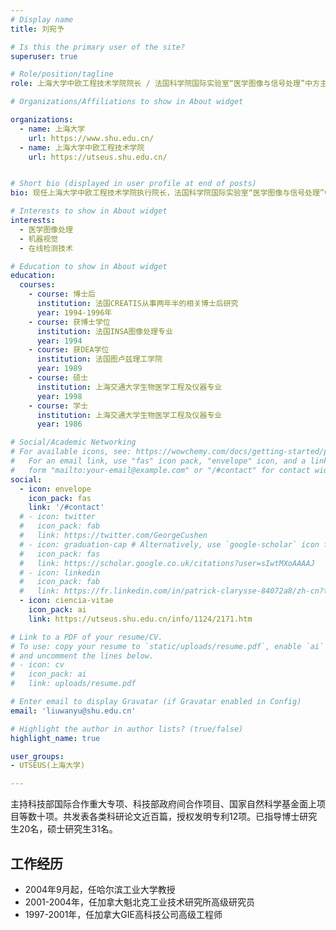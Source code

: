 ```yaml
---
# Display name
title: 刘宛予

# Is this the primary user of the site?
superuser: true

# Role/position/tagline
role: 上海大学中欧工程技术学院院长 / 法国科学院国际实验室“医学图像与信号处理”中方主任

# Organizations/Affiliations to show in About widget

organizations:
  - name: 上海大学
    url: https://www.shu.edu.cn/
  - name: 上海大学中欧工程技术学院
    url: https://utseus.shu.edu.cn/ 


# Short bio (displayed in user profile at end of posts)
bio: 现任上海大学中欧工程技术学院执行院长，法国科学院国际实验室“医学图像与信号处理”中方主任。职业生涯包括法国8年（学术界），加拿大8年（工业界）及中国16年（高校）经历。

# Interests to show in About widget
interests:
  - 医学图像处理
  - 机器视觉
  - 在线检测技术

# Education to show in About widget
education:
  courses:
    - course: 博士后
      institution: 法国CREATIS从事两年半的相关博士后研究
      year: 1994-1996年
    - course: 获博士学位
      institution: 法国INSA图像处理专业
      year: 1994
    - course: 获DEA学位
      institution: 法国图卢兹理工学院
      year: 1989
    - course: 硕士
      institution: 上海交通大学生物医学工程及仪器专业
      year: 1998
    - course: 学士
      institution: 上海交通大学生物医学工程及仪器专业 
      year: 1986

# Social/Academic Networking
# For available icons, see: https://wowchemy.com/docs/getting-started/page-builder/#icons
#   For an email link, use "fas" icon pack, "envelope" icon, and a link in the
#   form "mailto:your-email@example.com" or "/#contact" for contact widget.
social:
  - icon: envelope
    icon_pack: fas
    link: '/#contact'
  # - icon: twitter
  #   icon_pack: fab
  #   link: https://twitter.com/GeorgeCushen
  # - icon: graduation-cap # Alternatively, use `google-scholar` icon from `ai` icon pack
  #   icon_pack: fas
  #   link: https://scholar.google.co.uk/citations?user=sIwtMXoAAAAJ
  # - icon: linkedin
  #   icon_pack: fab
  #   link: https://fr.linkedin.com/in/patrick-clarysse-84072a8/zh-cn?trk=people-guest_people_search-card
  - icon: ciencia-vitae
    icon_pack: ai
    link: https://utseus.shu.edu.cn/info/1124/2171.htm

# Link to a PDF of your resume/CV.
# To use: copy your resume to `static/uploads/resume.pdf`, enable `ai` icons in `params.toml`,
# and uncomment the lines below.
# - icon: cv
#   icon_pack: ai
#   link: uploads/resume.pdf

# Enter email to display Gravatar (if Gravatar enabled in Config)
email: 'liuwanyu@shu.edu.cn'

# Highlight the author in author lists? (true/false)
highlight_name: true

user_groups:
- UTSEUS(上海大学)

---
```


主持科技部国际合作重大专项、科技部政府间合作项目、国家自然科学基金面上项目等数十项。共发表各类科研论文近百篇，授权发明专利12项。已指导博士研究生20名，硕士研究生31名。 

## 工作经历
- 2004年9月起，任哈尔滨工业大学教授
- 2001-2004年，任加拿大魁北克工业技术研究所高级研究员
- 1997-2001年，任加拿大GIE高科技公司高级工程师

